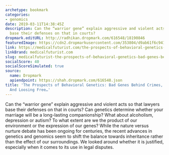 ```yaml
---
archetype: bookmark
categories:
- genomics
date: 2019-03-11T14:38:45Z
description: Can the “warrior gene” explain aggressive and violent acts so that lawyers
  base their defenses on that in courts?
dropmark.editURL: http://radhikan.dropmark.com/616548/18190846
featuredImage: https://cdn2.dropmarkusercontent.com/353804/d9ab61f6c941d45751845a9ee6f40aa2db2b6a92ed6a1d778f2979ac7dd2d337/thumbnail/Genes-and-crimes.jpg?Expires=1557430063&Signature=ib6wnhwdpIs5cUNks03oo74GSQbIGecKDG4pTEWpviGAiIlmIQ3cCFwbSVu7pIVS5R~-vlEgvMsy5Wk3Y3S9v6IeEWxB2qF~Nx7y4yjnDVJsT55za2U4TbCx8AAQP6bAjUecMERVbV7uohsBixlkN2GkgRsct2pdO2Dm1Ttn6r~3CSUCHbMxa5Qb8aNNH8i3uPHDBtLWgCZ72dtjL1Jh41GpOZEhbtIVvDxY2xbRPwvb7bmEbqOqYL~3GDRAVzSR2RcV0JfQf~LGpWhoLEkf~zEQARcatH2nL~cEM0rdp~W2~ejz0Tx-EtoRUSFIaYZruTYtfgBMKolojrWvjcgZ4Q__&Key-Pair-Id=APKAITQYWVEN757ZA4KQ
link: https://medicalfuturist.com/the-prospects-of-behavioral-genetics-bad-genes-behind-crimes-precision-education-and-loosing-free-will
linkBrand: medicalfuturist.com
slug: medicalfuturist-the-prospects-of-behavioral-genetics-bad-genes-behind-crimes-precision-education-and-loosing-free
socialScore: 40
socialScoreSimulated: true
source:
  name: Dropmark
  apiendpoint: https://shah.dropmark.com/616548.json
title: 'The Prospects of Behavioral Genetics: Bad Genes Behind Crimes, Precision Education
  And Loosing Free…'
---
```

Can the “warrior gene” explain aggressive and violent acts so that lawyers base their defenses on that in courts? Can genetics determine whether your marriage will be a long-lasting companionship? What about alcoholism, depression or autism? To what extent are we the product of our environment or the expression of our genes? While the nature versus nurture debate has been ongoing for centuries, the recent advances in genetics and genomics seem to shift the balance towards inheritance rather than the effect of our surroundings. We looked around whether it is justified, especially when it comes to its use in legal disputes.

